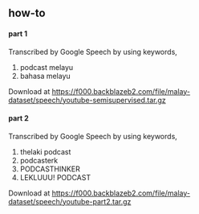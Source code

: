 ## how-to

#### part 1

Transcribed by Google Speech by using keywords,

1. podcast melayu
2. bahasa melayu

Download at https://f000.backblazeb2.com/file/malay-dataset/speech/youtube-semisupervised.tar.gz

#### part 2

Transcribed by Google Speech by using keywords,

1. thelaki podcast
2. podcasterk
3. PODCASTHINKER
4. LEKLUUU! PODCAST

Download at https://f000.backblazeb2.com/file/malay-dataset/speech/youtube-part2.tar.gz